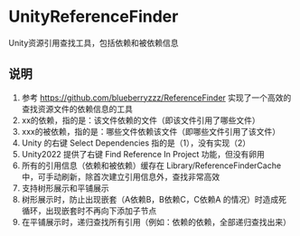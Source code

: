# UnityReferenceFinder
Unity资源引用查找工具，包括依赖和被依赖信息
## 说明
1. 参考 https://github.com/blueberryzzz/ReferenceFinder 实现了一个高效的查找资源文件的依赖信息的工具
2. xx的依赖，指的是：该文件依赖的文件（即该文件引用了哪些文件）
3. xxx的被依赖，指的是：哪些文件依赖该文件（即哪些文件引用了该文件）
4. Unity 的右键 Select Dependencies 指的是（1），没有实现（2）
5. Unity2022 提供了右键 Find Reference In Project 功能，但没有卵用
6. 所有的引用信息（依赖和被依赖）缓存在 Library/ReferenceFinderCache 中，可手动刷新，除首次建立引用信息外，查找非常高效
7. 支持树形展示和平铺展示
8. 树形展示时，防止出现嵌套（A依赖B，B依赖C，C依赖A 的情况）时造成死循环，出现嵌套时不再向下添加子节点
9. 在平铺展示时，递归查找所有引用（例如：依赖的依赖，全部递归查找出来）

